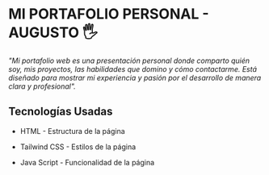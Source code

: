 # MI PORTAFOLIO PERSONAL - AUGUSTO :raised_hand_with_fingers_splayed:

_"Mi portafolio web es una presentación personal donde comparto quién soy, mis proyectos, las habilidades que domino y cómo contactarme. Está diseñado para mostrar mi experiencia y pasión por el desarrollo de manera clara y profesional"._


## Tecnologías Usadas 
- HTML - Estructura de la página 
* Tailwind CSS - Estilos de la página
+ Java Script - Funcionalidad de la página

